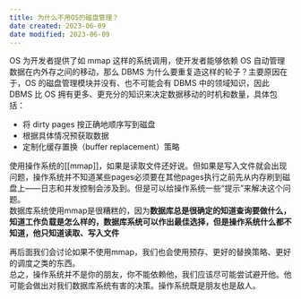 ```yaml
---
title: 为什么不用OS的磁盘管理？
date created: 2023-06-09
date modified: 2023-06-09
---
```


OS 为开发者提供了如 mmap 这样的系统调用，使开发者能够依赖 OS 自动管理数据在内外存之间的移动，那么 DBMS 为什么要重复造这样的轮子？主要原因在于，OS 的磁盘管理模块并没有、也不可能会有 DBMS 中的领域知识，因此 DBMS 比 OS 拥有更多、更充分的知识来决定数据移动的时机和数量，具体包括：

- 将 dirty pages 按正确地顺序写到磁盘
- 根据具体情况预获取数据
- 定制化缓存置换（buffer replacement）策略

使用操作系统的[[mmap]]，如果是读取文件还好说。但如果是写入文件就会出现问题，操作系统并不知道某些pages必须要在其他pages执行之前先从内存刷到磁盘上——日志和并发控制会涉及到。但是可以给操作系统一些“提示”来解决这个问题。  
数据库系统使用mmap是很糟糕的，因为**数据库总是很确定的知道查询要做什么，知道工作负载是怎么样的，数据库系统可以作出最佳选择，但是操作系统什么都不知道，他只知道读取、写入文件**

再后面我们会讨论如果不使用mmap，我们也会使用预存、更好的替换策略、更好的调度之类的东西。  
总之，操作系统并不是你的朋友，你不能依赖他，我们应该尽可能尝试避开他。他可能会做出对我们数据库系统有害的决策。操作系统既是朋友也是敌人。
